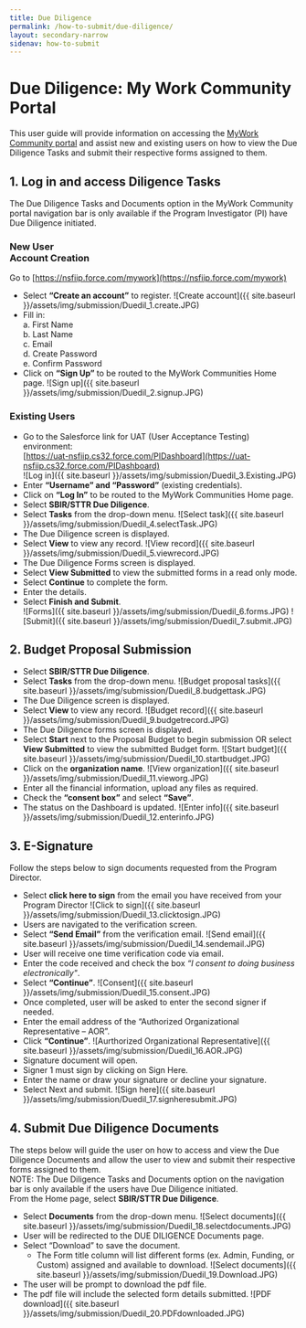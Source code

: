 ```yaml
---
title: Due Diligence
permalink: /how-to-submit/due-diligence/
layout: secondary-narrow
sidenav: how-to-submit
---
```


# Due Diligence: My Work Community Portal
This user guide will provide information on accessing the [MyWork Community portal](https://nsfiip.force.com/mywork) and assist new and existing users on how to view the Due Diligence Tasks and submit their respective forms assigned to them.

## 1. Log in and access Diligence Tasks
The Due Diligence Tasks and Documents option in the MyWork Community portal navigation bar is only available if the Program Investigator (PI) have Due Diligence initiated. 

### New User<br>Account Creation
Go to [https://nsfiip.force.com/mywork](https://nsfiip.force.com/mywork)
- Select <strong>“Create an account”</strong> to register.
![Create account]({{ site.baseurl }}/assets/img/submission/Duedil_1.create.JPG)
- Fill in:<br>a. First Name<br>b. Last Name<br>c. Email<br>d. Create Password<br>e. Confirm Password
- Click on <strong>“Sign Up”</strong> to be routed to the MyWork Communities Home page.
![Sign up]({{ site.baseurl }}/assets/img/submission/Duedil_2.signup.JPG)

### Existing Users
- Go to the Salesforce link for UAT (User Acceptance Testing) environment: <br>[https://uat-nsfiip.cs32.force.com/PIDashboard](https://uat-nsfiip.cs32.force.com/PIDashboard)    
![Log in]({{ site.baseurl }}/assets/img/submission/Duedil_3.Existing.JPG)
- Enter <strong>“Username” and “Password”</strong> (existing credentials).
- Click on <strong>“Log In”</strong> to be routed to the MyWork Communities Home page.
- Select <strong>SBIR/STTR Due Diligence</strong>.
- Select <strong>Tasks</strong> from the drop-down menu.
![Select task]({{ site.baseurl }}/assets/img/submission/Duedil_4.selectTask.JPG)
- The Due Diligence screen is displayed.
- Select <strong>View</strong> to view any record.
![View record]({{ site.baseurl }}/assets/img/submission/Duedil_5.viewrecord.JPG)
- The Due Diligence Forms screen is displayed.
- Select <strong>View Submitted</strong> to view the submitted forms in a read only mode.
- Select <strong>Continue</strong> to complete the form.
- Enter the details.
- Select <strong>Finish and Submit</strong>.        
![Forms]({{ site.baseurl }}/assets/img/submission/Duedil_6.forms.JPG)
![Submit]({{ site.baseurl }}/assets/img/submission/Duedil_7.submit.JPG)
      
## 2. Budget Proposal Submission
- Select <strong>SBIR/STTR Due Diligence</strong>.
- Select <strong>Tasks</strong> from the drop-down menu.
![Budget proposal tasks]({{ site.baseurl }}/assets/img/submission/Duedil_8.budgettask.JPG)
- The Due Diligence screen is displayed.
- Select <strong>View</strong> to view any record.
![Budget record]({{ site.baseurl }}/assets/img/submission/Duedil_9.budgetrecord.JPG)
- The Due Diligence forms screen is displayed.
- Select <strong>Start</strong> next to the Proposal Budget to begin submission OR select <strong>View Submitted</strong> to view the submitted Budget form.
![Start budget]({{ site.baseurl }}/assets/img/submission/Duedil_10.startbudget.JPG)
- Click on the <strong>organization name</strong>.
![View organization]({{ site.baseurl }}/assets/img/submission/Duedil_11.vieworg.JPG)
- Enter all the financial information, upload any files as required.
- Check the <strong>“consent box”</strong> and select <strong>“Save”</strong>.
- The status on the Dashboard is updated.
![Enter info]({{ site.baseurl }}/assets/img/submission/Duedil_12.enterinfo.JPG)

## 3. E-Signature
Follow the steps below to sign documents requested from the Program Director.
  
- Select <strong>click here to sign</strong> from the email you have received from your Program Director
![Click to sign]({{ site.baseurl }}/assets/img/submission/Duedil_13.clicktosign.JPG)
- Users are navigated to the verification screen.
- Select <strong>“Send Email”</strong> from the verification email.
![Send email]({{ site.baseurl }}/assets/img/submission/Duedil_14.sendemail.JPG)
- User will receive one time verification code via email.
- Enter the code received and check the box <em>“I consent to doing business electronically"</em>.
- Select <strong>“Continue”</strong>.
![Consent]({{ site.baseurl }}/assets/img/submission/Duedil_15.consent.JPG)
- Once completed, user will be asked to enter the second signer if needed.
- Enter the email address of the “Authorized Organizational Representative – AOR”.
- Click <strong>“Continue”</strong>.
![Aurthorized Organizational Representative]({{ site.baseurl }}/assets/img/submission/Duedil_16.AOR.JPG)
- Signature document will open.
- Signer 1 must sign by clicking on Sign Here.
- Enter the name or draw your signature or decline your signature.
- Select Next and submit.
![Sign here]({{ site.baseurl }}/assets/img/submission/Duedil_17.signheresubmit.JPG)

## 4. Submit Due Diligence Documents 
The steps below will guide the user on how to access and view the Due Diligence Documents and allow the user to view and submit their respective forms assigned to them.<br> NOTE: The Due Diligence Tasks and Documents option on the navigation bar is only available if the users have Due Diligence initiated.<br>From the Home page, select <strong>SBIR/STTR Due Diligence</strong>.
- Select <strong>Documents</strong> from the drop-down menu. 
![Select documents]({{ site.baseurl }}/assets/img/submission/Duedil_18.selectdocuments.JPG)
- User will be redirected to the DUE DILIGENCE Documents page.
- Select “Download” to save the document.
  - The Form title column will list different forms (ex. Admin, Funding, or Custom) assigned and available to download.
![Select documents]({{ site.baseurl }}/assets/img/submission/Duedil_19.Download.JPG)
- The user will be prompt to download the pdf file.
- The pdf file will include the selected form details submitted.
![PDF download]({{ site.baseurl }}/assets/img/submission/Duedil_20.PDFdownloaded.JPG)

  
  

  
